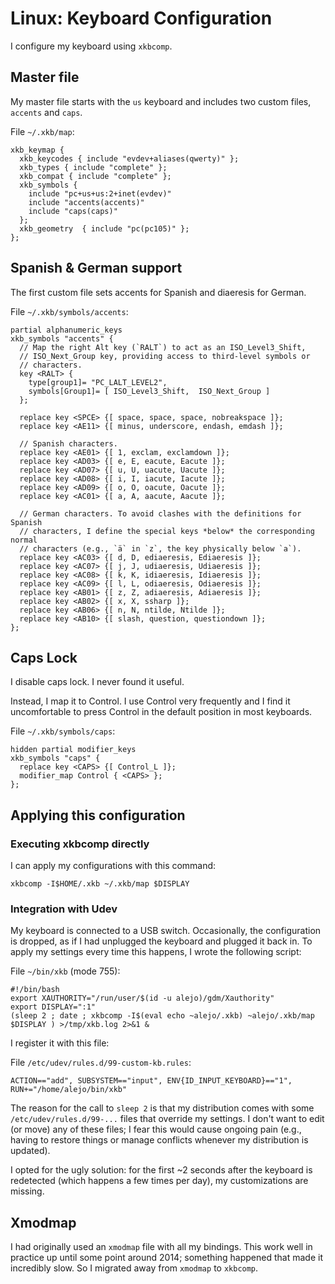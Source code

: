 # Linux: Keyboard Configuration

I configure my keyboard using `xkbcomp`.

## Master file

My master file starts with the `us` keyboard and includes two custom files,
`accents` and `caps`.

File `~/.xkb/map`:

    xkb_keymap {
      xkb_keycodes { include "evdev+aliases(qwerty)" };
      xkb_types { include "complete" };
      xkb_compat { include "complete" };
      xkb_symbols {
        include "pc+us+us:2+inet(evdev)"
        include "accents(accents)"
        include "caps(caps)"
      };
      xkb_geometry  { include "pc(pc105)" };
    };

## Spanish & German support

The first custom file sets accents for Spanish and diaeresis for German.

File `~/.xkb/symbols/accents`:

    partial alphanumeric_keys
    xkb_symbols "accents" {
      // Map the right Alt key (`RALT`) to act as an ISO_Level3_Shift,
      // ISO_Next_Group key, providing access to third-level symbols or
      // characters.
      key <RALT> {
        type[group1]= "PC_LALT_LEVEL2",
        symbols[Group1]= [ ISO_Level3_Shift,  ISO_Next_Group ]
      };

      replace key <SPCE> {[ space, space, space, nobreakspace ]};
      replace key <AE11> {[ minus, underscore, endash, emdash ]};

      // Spanish characters.
      replace key <AE01> {[ 1, exclam, exclamdown ]};
      replace key <AD03> {[ e, E, eacute, Eacute ]};
      replace key <AD07> {[ u, U, uacute, Uacute ]};
      replace key <AD08> {[ i, I, iacute, Iacute ]};
      replace key <AD09> {[ o, O, oacute, Oacute ]};
      replace key <AC01> {[ a, A, aacute, Aacute ]};

      // German characters. To avoid clashes with the definitions for Spanish
      // characters, I define the special keys *below* the corresponding normal
      // characters (e.g., `ä` in `z`, the key physically below `a`).
      replace key <AC03> {[ d, D, ediaeresis, Ediaeresis ]};
      replace key <AC07> {[ j, J, udiaeresis, Udiaeresis ]};
      replace key <AC08> {[ k, K, idiaeresis, Idiaeresis ]};
      replace key <AC09> {[ l, L, odiaeresis, Odiaeresis ]};
      replace key <AB01> {[ z, Z, adiaeresis, Adiaeresis ]};
      replace key <AB02> {[ x, X, ssharp ]};
      replace key <AB06> {[ n, N, ntilde, Ntilde ]};
      replace key <AB10> {[ slash, question, questiondown ]};
    };

## Caps Lock

I disable caps lock.
I never found it useful.

Instead, I map it to Control.
I use Control very frequently
and I find it uncomfortable to press Control
in the default position in most keyboards.

File `~/.xkb/symbols/caps`:

    hidden partial modifier_keys
    xkb_symbols "caps" {
      replace key <CAPS> {[ Control_L ]};
      modifier_map Control { <CAPS> };
    };

## Applying this configuration

### Executing xkbcomp directly

I can apply my configurations with this command:

    xkbcomp -I$HOME/.xkb ~/.xkb/map $DISPLAY

### Integration with Udev

My keyboard is connected to a USB switch.
Occasionally, the configuration is dropped, as if I had unplugged the keyboard and plugged it back in.
To apply my settings every time this happens, I wrote the following script:

File `~/bin/xkb` (mode 755):

    #!/bin/bash
    export XAUTHORITY="/run/user/$(id -u alejo)/gdm/Xauthority"
    export DISPLAY=":1"
    (sleep 2 ; date ; xkbcomp -I$(eval echo ~alejo/.xkb) ~alejo/.xkb/map $DISPLAY ) >/tmp/xkb.log 2>&1 &

I register it with this file:

File `/etc/udev/rules.d/99-custom-kb.rules`:

    ACTION=="add", SUBSYSTEM=="input", ENV{ID_INPUT_KEYBOARD}=="1", RUN+="/home/alejo/bin/xkb"

The reason for the call to `sleep 2` is that my distribution comes with some `/etc/udev/rules.d/99-...` files that override my settings.
I don't want to edit (or move) any of these files;
I fear this would cause ongoing pain
(e.g., having to restore things or manage conflicts whenever my distribution is updated).

I opted for the ugly solution:
for the first ~2 seconds after the keyboard is redetected (which happens a few times per day), my customizations are missing.

## Xmodmap

I had originally used an `xmodmap` file with all my bindings.
This work well in practice up until some point around 2014;
something happened that made it incredibly slow.
So I migrated away from `xmodmap` to `xkbcomp`.


